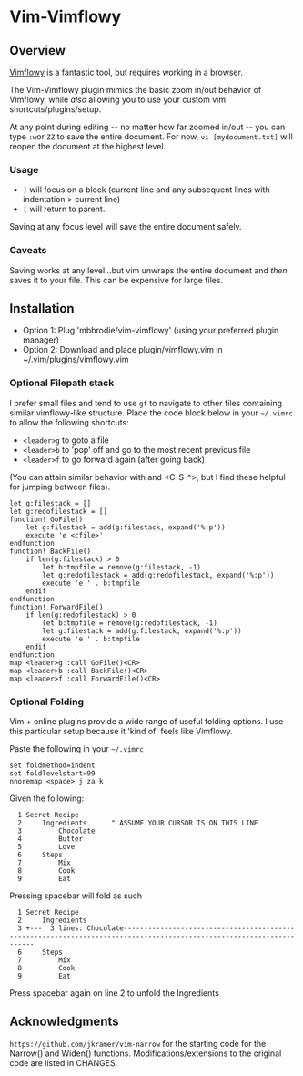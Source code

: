 # Vim-Vimflowy
## Overview 
[Vimflowy](https://github.com/WuTheFWasThat/vimflowy) is a fantastic tool, but requires working in a browser. 

The Vim-Vimflowy plugin mimics the basic zoom in/out behavior of Vimflowy, while *also* allowing you to use your custom vim shortcuts/plugins/setup. 

At any point during editing -- no matter how far zoomed in/out -- you can type `:w`or `ZZ` to save the entire document. For now, `vi [mydocument.txt]` will reopen the document at the highest level.

### Usage 
- `]` will focus on a block (current line and any subsequent lines with indentation > current line)
- `[` will return to parent.

Saving at any focus level will save the entire document safely. 

### Caveats
Saving works at any level...but vim unwraps the entire document and *then* saves it to your file. This can be expensive for large files.


## Installation
- Option 1: 
Plug 'mbbrodie/vim-vimflowy' 
(using your preferred plugin manager)
- Option 2:
Download and place plugin/vimflowy.vim in ~/.vim/plugins/vimflowy.vim

### Optional Filepath stack
I prefer small files and tend to use `gf` to navigate to other files containing similar vimflowy-like structure.
Place the code block below in your `~/.vimrc` to allow the following shortcuts:
- `<leader>g` to goto a file
- `<leader>b` to 'pop' off and go to the most recent previous file
- `<leader>f` to go forward again (after going back)

(You can attain similar behavior with <C-o> and <C-S-^>, but I find these helpful for jumping between files).

```
let g:filestack = []
let g:redofilestack = []
function! GoFile()
    let g:filestack = add(g:filestack, expand('%:p'))
    execute 'e <cfile>'
endfunction
function! BackFile()
    if len(g:filestack) > 0 
        let b:tmpfile = remove(g:filestack, -1) 
        let g:redofilestack = add(g:redofilestack, expand('%:p'))
        execute 'e ' . b:tmpfile 
    endif
endfunction
function! ForwardFile()
    if len(g:redofilestack) > 0 
        let b:tmpfile = remove(g:redofilestack, -1) 
        let g:filestack = add(g:filestack, expand('%:p'))
        execute 'e ' . b:tmpfile
    endif
endfunction
map <leader>g :call GoFile()<CR>
map <leader>b :call BackFile()<CR>
map <leader>f :call ForwardFile()<CR>
```

### Optional Folding
Vim + online plugins provide a wide range of useful folding options. I use this particular setup because it 'kind of' feels like Vimflowy. 

Paste the following in your `~/.vimrc`
```
set foldmethod=indent
set foldlevelstart=99
nnoremap <space> j za k 
```

Given the following:
```
  1 Secret Recipe
  2     Ingredients      " ASSUME YOUR CURSOR IS ON THIS LINE
  3         Chocolate
  4         Butter
  5         Love
  6     Steps
  7         Mix
  8         Cook
  9         Eat
```
Pressing spacebar will fold as such

```
  1 Secret Recipe
  2     Ingredients
  3 +---  3 lines: Chocolate----------------------------------------------------------------------------------------------------------------------
  6     Steps
  7         Mix
  8         Cook
  9         Eat
```
Press spacebar again on line 2 to unfold the Ingredients


## Acknowledgments
`https://github.com/jkramer/vim-narrow` for the starting code for the Narrow() and Widen() functions. Modifications/extensions to the original code are listed in CHANGES.
